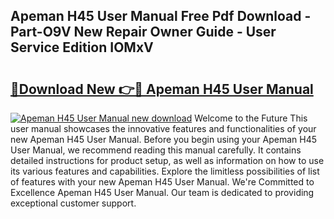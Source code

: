 ## Apeman H45 User Manual Free Pdf Download - Part-O9V New Repair Owner Guide - User Service Edition IOMxV

# <h2><a href="http://cf13959.oget.top/?id=Apeman+H45+User+Manual">🔗Download New 👉🔴 Apeman H45 User Manual</a></h2>

[![Apeman H45 User Manual new download](https://i.imgur.com/5g1atiW.png)](http://cf13959.oget.top/?id=Apeman+H45+User+Manual)
Welcome to the Future This user manual showcases the innovative features and functionalities of your new Apeman H45 User Manual. Before you begin using your Apeman H45 User Manual, we recommend reading this manual carefully. It contains detailed instructions for product setup, as well as information on how to use its various features and capabilities. Explore the limitless possibilities of list of features with your new Apeman H45 User Manual. We're Committed to Excellence Apeman H45 User Manual. Our team is dedicated to providing exceptional customer support.
